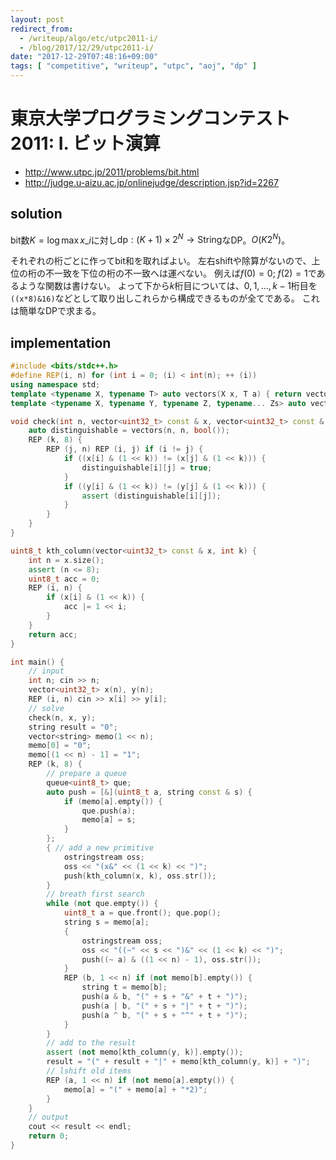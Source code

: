 ```yaml
---
layout: post
redirect_from:
  - /writeup/algo/etc/utpc2011-i/
  - /blog/2017/12/29/utpc2011-i/
date: "2017-12-29T07:48:16+09:00"
tags: [ "competitive", "writeup", "utpc", "aoj", "dp" ]
---
```


# 東京大学プログラミングコンテスト2011: I. ビット演算

-   <http://www.utpc.jp/2011/problems/bit.html>
-   <http://judge.u-aizu.ac.jp/onlinejudge/description.jsp?id=2267>

## solution

bit数$K = \log \max x\_i$に対し$\mathrm{dp} : (K+1) \times 2^N \to \mathrm{String}$なDP。$O(K2^N)$。

それぞれの桁ごとに作ってbit和を取ればよい。
左右shiftや除算がないので、上位の桁の不一致を下位の桁の不一致へは運べない。
例えば$f(0) = 0; \; f(2) = 1$であるような関数は書けない。
よって下から$k$桁目については、$0, 1, \dots, k - 1$桁目を`((x*8)&16)`などとして取り出しこれらから構成できるものが全てである。
これは簡単なDPで求まる。

## implementation

``` c++
#include <bits/stdc++.h>
#define REP(i, n) for (int i = 0; (i) < int(n); ++ (i))
using namespace std;
template <typename X, typename T> auto vectors(X x, T a) { return vector<T>(x, a); }
template <typename X, typename Y, typename Z, typename... Zs> auto vectors(X x, Y y, Z z, Zs... zs) { auto cont = vectors(y, z, zs...); return vector<decltype(cont)>(x, cont); }

void check(int n, vector<uint32_t> const & x, vector<uint32_t> const & y) {
    auto distinguishable = vectors(n, n, bool());
    REP (k, 8) {
        REP (j, n) REP (i, j) if (i != j) {
            if ((x[i] & (1 << k)) != (x[j] & (1 << k))) {
                distinguishable[i][j] = true;
            }
            if ((y[i] & (1 << k)) != (y[j] & (1 << k))) {
                assert (distinguishable[i][j]);
            }
        }
    }
}

uint8_t kth_column(vector<uint32_t> const & x, int k) {
    int n = x.size();
    assert (n <= 8);
    uint8_t acc = 0;
    REP (i, n) {
        if (x[i] & (1 << k)) {
            acc |= 1 << i;
        }
    }
    return acc;
}

int main() {
    // input
    int n; cin >> n;
    vector<uint32_t> x(n), y(n);
    REP (i, n) cin >> x[i] >> y[i];
    // solve
    check(n, x, y);
    string result = "0";
    vector<string> memo(1 << n);
    memo[0] = "0";
    memo[(1 << n) - 1] = "1";
    REP (k, 8) {
        // prepare a queue
        queue<uint8_t> que;
        auto push = [&](uint8_t a, string const & s) {
            if (memo[a].empty()) {
                que.push(a);
                memo[a] = s;
            }
        };
        { // add a new primitive
            ostringstream oss;
            oss << "(x&" << (1 << k) << ")";
            push(kth_column(x, k), oss.str());
        }
        // breath first search
        while (not que.empty()) {
            uint8_t a = que.front(); que.pop();
            string s = memo[a];
            {
                ostringstream oss;
                oss << "((~" << s << ")&" << (1 << k) << ")";
                push((~ a) & ((1 << n) - 1), oss.str());
            }
            REP (b, 1 << n) if (not memo[b].empty()) {
                string t = memo[b];
                push(a & b, "(" + s + "&" + t + ")");
                push(a | b, "(" + s + "|" + t + ")");
                push(a ^ b, "(" + s + "^" + t + ")");
            }
        }
        // add to the result
        assert (not memo[kth_column(y, k)].empty());
        result = "(" + result + "|" + memo[kth_column(y, k)] + ")";
        // lshift old items
        REP (a, 1 << n) if (not memo[a].empty()) {
            memo[a] = "(" + memo[a] + "*2)";
        }
    }
    // output
    cout << result << endl;
    return 0;
}
```
